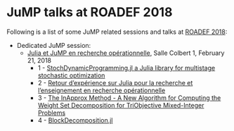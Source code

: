 # JuMP talks at ROADEF 2018

Following is a list of some JuMP related sessions and talks at [ROADEF 2018](http://roadef2018.labsticc.fr/):

- Dedicated JuMP session:
  - [Julia et JuMP en recherche opérationnelle](http://roadef2018.labsticc.fr/Roadef2018-Pdf/prog_Roadef2018.pdf#48), Salle Colbert 1, February 21, 2018
    - 1 - [StochDynamicProgramming.jl a Julia library for multistage stochastic optimization](http://roadef2018.labsticc.fr/Roadef2018-Pdf/ROADEF2018_paper_016.pdf)
    - 2 - [Retour d’expérience sur Julia pour la recherche et l’enseignement en recherche opérationnelle](https://orbi.uliege.be/handle/2268/220267)
    - 3 - [The InApprox Method - A New Algorithm for Computing the Weight Set Decomposition for TriObjective Mixed-Integer Problems](http://roadef2018.labsticc.fr/Roadef2018-Pdf/ROADEF2018_paper_146.pdf)
    - 4 - [BlockDecomposition.jl](http://roadef2018.labsticc.fr/Roadef2018-Pdf/ROADEF2018_paper_233.pdf)
